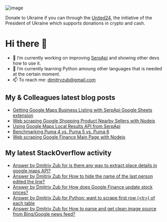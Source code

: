 ![image](https://user-images.githubusercontent.com/78694043/173765763-2ac383da-2612-45c3-b7fc-819728ab8c0d.png)

Donate to Ukraine if you can through the [United24](https://u24.gov.ua/), the initiative of the President of Ukraine which supports donations in crypto and cash.

# Hi there 👋

- 🔭 I’m currently working on improving [SerpApi](https://github.com/serpapi) and showing other devs how to use it.
- 🌱 I’m currently learning Python amoung other languages that is needed at the certain moment.
- 📫 To reach me: dimitryzub@gmail.com


## My & Сolleagues latest blog posts
<!-- BLOG-POST-LIST:START -->
- [Getting Google Maps Business Listing with SerpApi Google Sheets extension](https://serpapi.com/blog/getting-google-maps-business-listing-with-serpapi-google-sheets-extension/)
- [Web scraping Google Shopping Product Nearby Sellers with Nodejs](https://serpapi.com/blog/web-scraping-google-shopping-product-nearby-sellers-with-nodejs/)
- [Using Google Maps Local Results API from SerpApi](https://serpapi.com/blog/using-google-maps-local-results-from-serpapi/)
- [Benchmarking Puma 4 vs. Puma 5 vs. Puma 6](https://serpapi.com/blog/benchmarking-puma-4-puma-5-puma-6/)
- [Web scraping Google Finance Main Page with Nodejs](https://serpapi.com/blog/web-scraping-google-finance-main-page-with-nodejs/)
<!-- BLOG-POST-LIST:END -->

## My latest StackOverflow activity
<!-- STACKOVERFLOW:START -->
- [Answer by Dmitriy Zub for is there any way to extract place details in google maps API?](https://stackoverflow.com/questions/74600323/is-there-any-way-to-extract-place-details-in-google-maps-api/74713933#74713933)
- [Answer by Dmitriy Zub for How to hide the name of the last person edited the line?](https://stackoverflow.com/questions/74258777/how-to-hide-the-name-of-the-last-person-edited-the-line/74261357#74261357)
- [Answer by Dmitriy Zub for How does Google Finance update stock prices?](https://stackoverflow.com/questions/16485511/how-does-google-finance-update-stock-prices/74042072#74042072)
- [Answer by Dmitriy Zub for Python: want to scrape first row &lpar;&lt;tr&gt;&rpar; of each table](https://stackoverflow.com/questions/74040999/python-want-to-scrape-first-row-tr-of-each-table/74041552#74041552)
- [Answer by Dmitriy Zub for How to parse and get clean image source from Bing/Google news feed?](https://stackoverflow.com/questions/57373536/how-to-parse-and-get-clean-image-source-from-bing-google-news-feed/74040648#74040648)
<!-- STACKOVERFLOW:END -->
